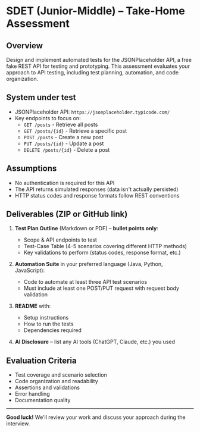 # SDET (Junior-Middle) – Take-Home Assessment

## Overview
Design and implement automated tests for the JSONPlaceholder API, a free fake REST API for testing and prototyping.
This assessment evaluates your approach to API testing, including test planning, automation, and code organization.

## System under test
- JSONPlaceholder API: `https://jsonplaceholder.typicode.com/`
- Key endpoints to focus on:
  - `GET /posts` - Retrieve all posts
  - `GET /posts/{id}` - Retrieve a specific post
  - `POST /posts` - Create a new post
  - `PUT /posts/{id}` - Update a post
  - `DELETE /posts/{id}` - Delete a post

## Assumptions
- No authentication is required for this API
- The API returns simulated responses (data isn't actually persisted)
- HTTP status codes and response formats follow REST conventions

## Deliverables (ZIP or GitHub link)

1. **Test Plan Outline** (Markdown or PDF) – **bullet points only**:
   - Scope & API endpoints to test
   - Test-Case Table (4-5 scenarios covering different HTTP methods)
   - Key validations to perform (status codes, response format, etc.)

2. **Automation Suite** in your preferred language (Java, Python, JavaScript):
   - Code to automate at least three API test scenarios
   - Must include at least one POST/PUT request with request body validation

3. **README** with:
   - Setup instructions
   - How to run the tests
   - Dependencies required

4. **AI Disclosure** – list any AI tools (ChatGPT, Claude, etc.) you used

## Evaluation Criteria
- Test coverage and scenario selection
- Code organization and readability
- Assertions and validations
- Error handling
- Documentation quality

---

**Good luck!** We'll review your work and discuss your approach during the interview.
